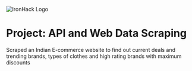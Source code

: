 ![IronHack Logo](https://s3-eu-west-1.amazonaws.com/ih-materials/uploads/upload_d5c5793015fec3be28a63c4fa3dd4d55.png)

# Project: API and Web Data Scraping

Scraped an Indian E-commerce website to find out current deals and trending brands, types of clothes and high rating brands with maximum discounts 

